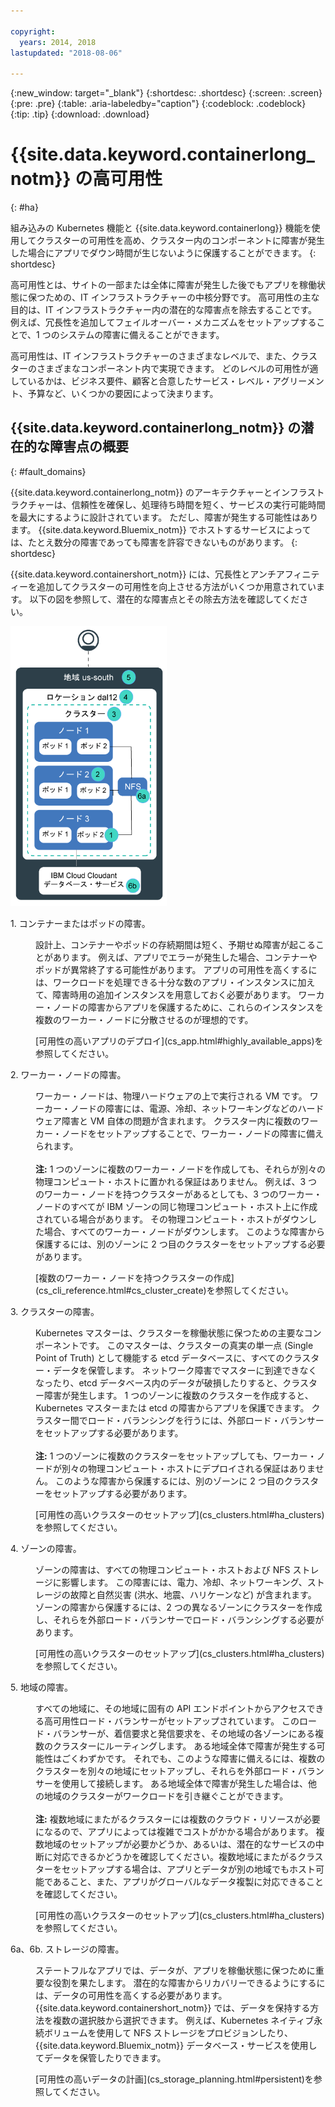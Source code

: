 ```yaml
---

copyright:
  years: 2014, 2018
lastupdated: "2018-08-06"

---
```


{:new_window: target="_blank"}
{:shortdesc: .shortdesc}
{:screen: .screen}
{:pre: .pre}
{:table: .aria-labeledby="caption"}
{:codeblock: .codeblock}
{:tip: .tip}
{:download: .download}




# {{site.data.keyword.containerlong_notm}} の高可用性
{: #ha}

組み込みの Kubernetes 機能と {{site.data.keyword.containerlong}} 機能を使用してクラスターの可用性を高め、クラスター内のコンポーネントに障害が発生した場合にアプリでダウン時間が生じないように保護することができます。
{: shortdesc}

高可用性とは、サイトの一部または全体に障害が発生した後でもアプリを稼働状態に保つための、IT インフラストラクチャーの中核分野です。 高可用性の主な目的は、IT インフラストラクチャー内の潜在的な障害点を除去することです。 例えば、冗長性を追加してフェイルオーバー・メカニズムをセットアップすることで、1 つのシステムの障害に備えることができます。

高可用性は、IT インフラストラクチャーのさまざまなレベルで、また、クラスターのさまざまなコンポーネント内で実現できます。 どのレベルの可用性が適しているかは、ビジネス要件、顧客と合意したサービス・レベル・アグリーメント、予算など、いくつかの要因によって決まります。

## {{site.data.keyword.containerlong_notm}} の潜在的な障害点の概要
{: #fault_domains} 

{{site.data.keyword.containerlong_notm}} のアーキテクチャーとインフラストラクチャーは、信頼性を確保し、処理待ち時間を短く、サービスの実行可能時間を最大にするように設計されています。 ただし、障害が発生する可能性はあります。 {{site.data.keyword.Bluemix_notm}} でホストするサービスによっては、たとえ数分の障害であっても障害を許容できないものがあります。
{: shortdesc}

{{site.data.keyword.containershort_notm}} には、冗長性とアンチアフィニティーを追加してクラスターの可用性を向上させる方法がいくつか用意されています。 以下の図を参照して、潜在的な障害点とその除去方法を確認してください。

<img src="images/cs_failure_ov.png" alt="{{site.data.keyword.containershort_notm}} 地域内の高可用性クラスターにある障害ドメインの概要。" width="250" style="width:250px; border-style: none"/>

<dl>
<dt> 1. コンテナーまたはポッドの障害。</dt>
  <dd><p>設計上、コンテナーやポッドの存続期間は短く、予期せぬ障害が起こることがあります。 例えば、アプリでエラーが発生した場合、コンテナーやポッドが異常終了する可能性があります。 アプリの可用性を高くするには、ワークロードを処理できる十分な数のアプリ・インスタンスに加えて、障害時用の追加インスタンスを用意しておく必要があります。 ワーカー・ノードの障害からアプリを保護するために、これらのインスタンスを複数のワーカー・ノードに分散させるのが理想的です。</p>
  <p>[可用性の高いアプリのデプロイ](cs_app.html#highly_available_apps)を参照してください。</p></dd>
<dt> 2. ワーカー・ノードの障害。</dt>
  <dd><p>ワーカー・ノードは、物理ハードウェアの上で実行される VM です。 ワーカー・ノードの障害には、電源、冷却、ネットワーキングなどのハードウェア障害と VM 自体の問題が含まれます。 クラスター内に複数のワーカー・ノードをセットアップすることで、ワーカー・ノードの障害に備えられます。 <br/><br/><strong>注:</strong> 1 つのゾーンに複数のワーカー・ノードを作成しても、それらが別々の物理コンピュート・ホストに置かれる保証はありません。 例えば、3 つのワーカー・ノードを持つクラスターがあるとしても、3 つのワーカー・ノードのすべてが IBM ゾーンの同じ物理コンピュート・ホスト上に作成されている場合があります。 その物理コンピュート・ホストがダウンした場合、すべてのワーカー・ノードがダウンします。 このような障害から保護するには、別のゾーンに 2 つ目のクラスターをセットアップする必要があります。</p>
  <p>[複数のワーカー・ノードを持つクラスターの作成](cs_cli_reference.html#cs_cluster_create)を参照してください。</p></dd>
<dt> 3. クラスターの障害。</dt>
  <dd><p>Kubernetes マスターは、クラスターを稼働状態に保つための主要なコンポーネントです。 このマスターは、クラスターの真実の単一点 (Single Point of Truth) として機能する etcd データベースに、すべてのクラスター・データを保管します。 ネットワーク障害でマスターに到達できなくなったり、etcd データベース内のデータが破損したりすると、クラスター障害が発生します。 1 つのゾーンに複数のクラスターを作成すると、Kubernetes マスターまたは etcd の障害からアプリを保護できます。 クラスター間でロード・バランシングを行うには、外部ロード・バランサーをセットアップする必要があります。 <br/><br/><strong>注:</strong> 1 つのゾーンに複数のクラスターをセットアップしても、ワーカー・ノードが別々の物理コンピュート・ホストにデプロイされる保証はありません。 このような障害から保護するには、別のゾーンに 2 つ目のクラスターをセットアップする必要があります。</p>
  <p>[可用性の高いクラスターのセットアップ](cs_clusters.html#ha_clusters)を参照してください。</p></dd>
<dt> 4. ゾーンの障害。</dt>
  <dd><p>ゾーンの障害は、すべての物理コンピュート・ホストおよび NFS ストレージに影響します。 この障害には、電力、冷却、ネットワーキング、ストレージの故障と自然災害 (洪水、地震、ハリケーンなど) が含まれます。 ゾーンの障害から保護するには、2 つの異なるゾーンにクラスターを作成し、それらを外部ロード・バランサーでロード・バランシングする必要があります。</p>
  <p>[可用性の高いクラスターのセットアップ](cs_clusters.html#ha_clusters)を参照してください。</p></dd>    
<dt> 5. 地域の障害。</dt>
  <dd><p>すべての地域に、その地域に固有の API エンドポイントからアクセスできる高可用性ロード・バランサーがセットアップされています。 このロード・バランサーが、着信要求と発信要求を、その地域の各ゾーンにある複数のクラスターにルーティングします。 ある地域全体で障害が発生する可能性はごくわずかです。 それでも、このような障害に備えるには、複数のクラスターを別々の地域にセットアップし、それらを外部ロード・バランサーを使用して接続します。 ある地域全体で障害が発生した場合は、他の地域のクラスターがワークロードを引き継ぐことができます。 <br/><br/><strong>注:</strong> 複数地域にまたがるクラスターには複数のクラウド・リソースが必要になるので、アプリによっては複雑でコストがかかる場合があります。 複数地域のセットアップが必要かどうか、あるいは、潜在的なサービスの中断に対応できるかどうかを確認してください。複数地域にまたがるクラスターをセットアップする場合は、アプリとデータが別の地域でもホスト可能であること、また、アプリがグローバルなデータ複製に対応できることを確認してください。</p>
  <p>[可用性の高いクラスターのセットアップ](cs_clusters.html#ha_clusters)を参照してください。</p></dd>   
<dt> 6a、6b. ストレージの障害。</dt>
  <dd><p>ステートフルなアプリでは、データが、アプリを稼働状態に保つために重要な役割を果たします。 潜在的な障害からリカバリーできるようにするには、データの可用性を高くする必要があります。 {{site.data.keyword.containershort_notm}} では、データを保持する方法を複数の選択肢から選択できます。 例えば、Kubernetes ネイティブ永続ボリュームを使用して NFS ストレージをプロビジョンしたり、{{site.data.keyword.Bluemix_notm}} データベース・サービスを使用してデータを保管したりできます。</p>
  <p>[可用性の高いデータの計画](cs_storage_planning.html#persistent)を参照してください。</p></dd> 
</dl>

